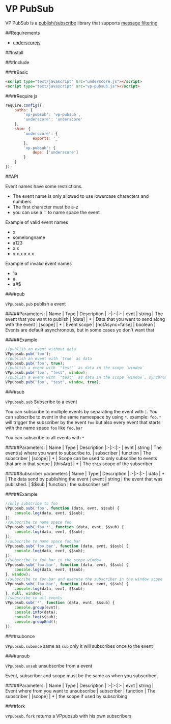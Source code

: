 VP PubSub
======
VP PubSub is a [publish/subscribe](http://en.wikipedia.org/wiki/Publish/subscribe) library that supports [message filtering](http://en.wikipedia.org/wiki/Publish–subscribe_pattern#Message_filtering)

##Requirements
* [underscorejs](https://github.com/jashkenas/underscore)

##Install

###Include

####Basic
```html
<script type="text/javascript" src="underscore.js"></script>
<script type="text/javascript" src="vp-pubsub.js"></script>
```

####Require js
```javascript
require.config({
    paths: {
        'vp-pubsub': 'vp-pubsub',
        'underscore': 'underscore'
    },
    shim: {
        'underscore': {
            exports: '_'
        },
        'vp-pubsub': {
            deps: ['underscore']
        }
    }
});
```

##API

Event names have some restrictions.

*   The event name is only allowed to use lowercase characters and numbers
*   The first character must be a-z
*   you can use a '.' to name space the event

Example of valid event names

-   x
-   somelongname
-   a123
-   x.x
-   x.x.x.x.x.x

Example of invalid event names

-   1a
-   a.
-   a#$

####pub

`VPpubsub.pub` publish a event

#####Parameters:
|  Name | Type | Description 
| :-|:-:|:-
|  evnt | string | The event that you want to publish
| [data] | * | Data that you want to send along with the event
| [scope] | * | Event scope
| [notAsync=false] | boolean | Events are default asynchronous, but in some cases yo don't want that 

#####Example
```javascript
//publish an event without data
VPpubsub.pub('foo');
//publish an event with `true` as data
VPpubsub.pub('foo', true);
//publish a event with `"test"` as data in the scope `window`
VPpubsub.pub('foo', "test", window);
//publish a event with `"test"` as data in the scope `window`, synchronise 
VPpubsub.pub('foo', "test", window, true);
```

####sub

`VPpubsub.sub` Subscribe to a event

You can subscribe to multiple events by separating the event with `|`.
You can subscribe to event in the same namespace by using `*`. example: 
`foo.*` will trigger the subscriber by the event `foo` but also every event that starts with the name space `foo` like `foo.bar`

You can subscribe to all events with `*`


#####Parameters:
| Name | Type | Description 
|:-|:-:|:-
| evnt | string | The event(s) where you want to subscribe to. 
| subscriber | function | The subscriber
| [scope] | * | Scope can be used to only subscribe to events that are in that scope
| [thisArg] | * | The `this` scope  of the subscriber 


#####Subscriber parameters
| Name | Type | Description 
| :-|:-:|:-
|  data | * | The data send by publishing the event 
|  event | string | the event that was published.
|  $$sub | function | the subscriber self

#####Example
```javascript
//only subscribe to foo
VPpubsub.sub('foo', function (data, evnt, $$sub) {
    console.log(data, evnt, $$sub);
});
//subscribe to name space foo
VPpubsub.sub('foo.*', function (data, evnt, $$sub) {
    console.log(data, evnt, $$sub);
});
//subscribe to name space foo.bar
VPpubsub.sub('foo.bar', function (data, evnt, $$sub) {
    console.log(data, evnt, $$sub);
});
//subscribe to foo.bar in the scope window
VPpubsub.sub('foo.bar', function (data, evnt, $$sub) {
    console.log(data, evnt, $$sub);
}, window);
//subscribe to foo.bar and execute the subscriber in the window scope
VPpubsub.sub('foo.bar', function (data, evnt, $$sub) {
    console.log(data, evnt, $$sub);
}, null, window);
//subscribe to all events
VPpubsub.sub('*', function (data, evnt, $$sub) {
    console.group(evnt);
    console.info(data);
    console.log($$sub);
    console.groupEnd();
});
```

####subonce

`VPpubsub.subonce` same as `sub` only it will subscribes once to the event

####unsub

`VPpubsub.unsub` unsubscribe from a event

Event, subscriber and scope must be the same as when you subscribed.

#####Parameters:
|  Name | Type | Description 
| :-|:-:|:-
|  evnt | string | Event where from you want to unsubscribe 
|  subscriber | function | The subscriber
|  [scope] | * | the scope if used by subscribing

####fork

`VPpubsub.fork` returns a VPpubsub with his own subscribers
